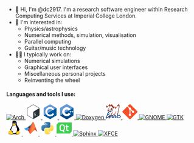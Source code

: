 - 👋 Hi, I'm @dc2917. I'm a research software engineer within Research Computing Services at Imperial College London.
- 👀 I'm interested in:
  - Physics/astrophysics
  - Numerical methods, simulation, visualisation
  - Parallel computing
  - Guitar/music technology
- 🧑‍💻 I typically work on:
  - Numerical simulations
  - Graphical user interfaces
  - Miscellaneous personal projects
  - Reinventing the wheel

<h4 align="left">Languages and tools I use:</h4>
<p align="left">
    <a href="https://archlinux.org/" target="_blank" rel="noreferrer"> <img src="https://www.vectorlogo.zone/logos/archlinux/archlinux-icon.svg" alt="Arch" width="40" height="40"/> </a>
    <a href="https://www.gnu.org/software/bash/" target="_blank" rel="noreferrer"> <img src="https://raw.githubusercontent.com/devicons/devicon/master/icons/bash/bash-original.svg" alt="Bash" width="40" height="40"/> </a>
    <a href="https://www.cprogramming.com/" target="_blank" rel="noreferrer"> <img src="https://raw.githubusercontent.com/devicons/devicon/master/icons/c/c-original.svg" alt="C" width="40" height="40"/> </a>
    <a href="https://www.w3schools.com/cpp/" target="_blank" rel="noreferrer"> <img src="https://raw.githubusercontent.com/devicons/devicon/master/icons/cplusplus/cplusplus-original.svg" alt="C++" width="40" height="40"/> </a>
    <a href="https://www.doxygen.nl/" target="_blank" rel="noreferrer"> <img src="https://www.doxygen.nl/favicon.ico" alt="Doxygen" width="40" height="40"/> </a>
    <a href="https://www.gnu.org/software/emacs/" target="_blank" rel="noreferrer"> <img src="https://raw.githubusercontent.com/gilbarbara/logos/main/logos/emacs.svg" alt="Emacs" width="40" height="40"/> </a>
    <a href="https://git-scm.com/" target="_blank" rel="noreferrer"> <img src="https://raw.githubusercontent.com/devicons/devicon/master/icons/git/git-original.svg" alt="git" width="40" height="40"/> </a>
    <a href="https://www.gnome.org/" target="_blank" rel="noreferrer"> <img src="https://cdn.simpleicons.org/gnome/black/white" alt="GNOME" width="40" height="40"/> </a>
    <a href="https://www.gtk.org/" target="_blank" rel="noreferrer"> <img src="https://upload.wikimedia.org/wikipedia/commons/7/71/GTK_logo.svg" alt="GTK" width="40" height="40"/> </a>
    <a href="https://www.linux.org/" target="_blank" rel="noreferrer"> <img src="https://raw.githubusercontent.com/devicons/devicon/master/icons/linux/linux-original.svg" alt="Linux" width="40" height="40"/> </a>
    <a href="https://www.mathworks.com/" target="_blank" rel="noreferrer"> <img src="https://raw.githubusercontent.com/devicons/devicon/master/icons/matlab/matlab-original.svg" alt="MATLAB" width="40" height="40"/> </a>
    <a href="https://www.python.org" target="_blank" rel="noreferrer"> <img src="https://raw.githubusercontent.com/devicons/devicon/master/icons/python/python-original.svg" alt="Python" width="40" height="40"/> </a>
    <a href="https://www.qt.io/" target="_blank" rel="noreferrer"> <img src="https://raw.githubusercontent.com/devicons/devicon/master/icons/qt/qt-original.svg" alt="Qt" width="40" height="40"/> </a>
    <a href="https://www.sphinx-doc.org/en/master/" target="_blank" rel="noreferrer"> <img src="https://cdn.simpleicons.org/sphinx/black/white" alt="Sphinx" width="40" height="40"/> </a>
    <a href="https://www.xfce.org/" target="_blank" rel="noreferrer"> <img src="https://cdn.simpleicons.org/xfce/black/white" alt="XFCE" width="40" height="40"/> </a> 
</p>
